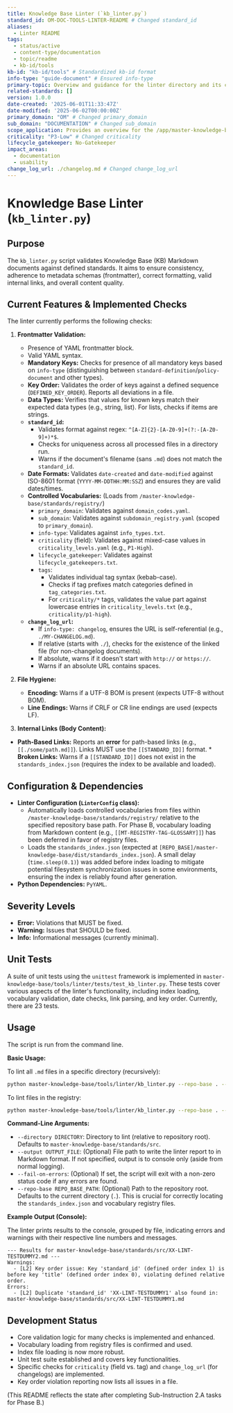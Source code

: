 ```yaml
---
title: Knowledge Base Linter (`kb_linter.py`)
standard_id: OM-DOC-TOOLS-LINTER-README # Changed standard_id
aliases:
  - Linter README
tags:
  - status/active
  - content-type/documentation
  - topic/readme
  - kb-id/tools
kb-id: "kb-id/tools" # Standardized kb-id format
info-type: "guide-document" # Ensured info-type
primary-topic: Overview and guidance for the linter directory and its contents.
related-standards: []
version: 1.0.0
date-created: '2025-06-01T11:33:47Z'
date-modified: '2025-06-02T00:00:00Z'
primary_domain: "OM" # Changed primary_domain
sub_domain: "DOCUMENTATION" # Changed sub_domain
scope_application: Provides an overview for the /app/master-knowledge-base/tools/linter directory and its script.
criticality: "P3-Low" # Changed criticality
lifecycle_gatekeeper: No-Gatekeeper
impact_areas:
  - documentation
  - usability
change_log_url: ./changelog.md # Changed change_log_url
---
```


# Knowledge Base Linter (`kb_linter.py`)

## Purpose

The `kb_linter.py` script validates Knowledge Base (KB) Markdown documents against defined standards. It aims to ensure consistency, adherence to metadata schemas (frontmatter), correct formatting, valid internal links, and overall content quality.

## Current Features & Implemented Checks

The linter currently performs the following checks:

1.  **Frontmatter Validation:**
    *   Presence of YAML frontmatter block.
    *   Valid YAML syntax.
    *   **Mandatory Keys:** Checks for presence of all mandatory keys based on `info-type` (distinguishing between `standard-definition`/`policy-document` and other types).
    *   **Key Order:** Validates the order of keys against a defined sequence (`DEFINED_KEY_ORDER`). Reports all deviations in a file.
    *   **Data Types:** Verifies that values for known keys match their expected data types (e.g., string, list). For lists, checks if items are strings.
    *   **`standard_id`:**
        *   Validates format against regex: `^[A-Z]{2}-[A-Z0-9]+(?:-[A-Z0-9]+)*$`.
        *   Checks for uniqueness across all processed files in a directory run.
        *   Warns if the document's filename (sans `.md`) does not match the `standard_id`.
    *   **Date Formats:** Validates `date-created` and `date-modified` against ISO-8601 format (`YYYY-MM-DDTHH:MM:SSZ`) and ensures they are valid dates/times.
    *   **Controlled Vocabularies:** (Loads from `/master-knowledge-base/standards/registry/`)
        *   `primary_domain`: Validates against `domain_codes.yaml`.
        *   `sub_domain`: Validates against `subdomain_registry.yaml` (scoped to `primary_domain`).
        *   `info-type`: Validates against `info_types.txt`.
        *   `criticality` (field): Validates against mixed-case values in `criticality_levels.yaml` (e.g., `P1-High`).
        *   `lifecycle_gatekeeper`: Validates against `lifecycle_gatekeepers.txt`.
        *   `tags`:
            *   Validates individual tag syntax (kebab-case).
            *   Checks if tag prefixes match categories defined in `tag_categories.txt`.
            *   For `criticality/*` tags, validates the value part against lowercase entries in `criticality_levels.txt` (e.g., `criticality/p1-high`).
    *   **`change_log_url`:**
        *   If `info-type: changelog`, ensures the URL is self-referential (e.g., `./MY-CHANGELOG.md`).
        *   If relative (starts with `./`), checks for the existence of the linked file (for non-changelog documents).
        *   If absolute, warns if it doesn't start with `http://` or `https://`.
        *   Warns if an absolute URL contains spaces.

2.  **File Hygiene:**
    *   **Encoding:** Warns if a UTF-8 BOM is present (expects UTF-8 without BOM).
    *   **Line Endings:** Warns if CRLF or CR line endings are used (expects LF).

3.  **Internal Links (Body Content):**
  *   **Path-Based Links:** Reports an **error** for path-based links (e.g., `[[./some/path.md]]`). Links MUST use the `[[STANDARD_ID]]` format.
    *   **Broken Links:** Warns if a `[[STANDARD_ID]]` does not exist in the `standards_index.json` (requires the index to be available and loaded).

## Configuration & Dependencies

*   **Linter Configuration (`LinterConfig` class):**
    *   Automatically loads controlled vocabularies from files within `/master-knowledge-base/standards/registry/` relative to the specified repository base path. For Phase B, vocabulary loading from Markdown content (e.g., `[[MT-REGISTRY-TAG-GLOSSARY]]`) has been deferred in favor of registry files.
    *   Loads the `standards_index.json` (expected at `[REPO_BASE]/master-knowledge-base/dist/standards_index.json`). A small delay (`time.sleep(0.1)`) was added before index loading to mitigate potential filesystem synchronization issues in some environments, ensuring the index is reliably found after generation.
*   **Python Dependencies:** `PyYAML`.

## Severity Levels

*   **Error:** Violations that MUST be fixed.
*   **Warning:** Issues that SHOULD be fixed.
*   **Info:** Informational messages (currently minimal).

## Unit Tests

A suite of unit tests using the `unittest` framework is implemented in `master-knowledge-base/tools/linter/tests/test_kb_linter.py`. These tests cover various aspects of the linter's functionality, including index loading, vocabulary validation, date checks, link parsing, and key order. Currently, there are 23 tests.

## Usage

The script is run from the command line.

**Basic Usage:**

To lint all `.md` files in a specific directory (recursively):
```bash
python master-knowledge-base/tools/linter/kb_linter.py --repo-base . --directory master-knowledge-base/standards/src/
```

To lint files in the registry:
```bash
python master-knowledge-base/tools/linter/kb_linter.py --repo-base . --directory master-knowledge-base/standards/registry/
```

**Command-Line Arguments:**

*   `--directory DIRECTORY`: Directory to lint (relative to repository root). Defaults to `master-knowledge-base/standards/src`.
*   `--output OUTPUT_FILE`: (Optional) File path to write the linter report to in Markdown format. If not specified, output is to console only (aside from normal logging).
*   `--fail-on-errors`: (Optional) If set, the script will exit with a non-zero status code if any errors are found.
*   `--repo-base REPO_BASE_PATH`: (Optional) Path to the repository root. Defaults to the current directory (`.`). This is crucial for correctly locating the `standards_index.json` and vocabulary registry files.

**Example Output (Console):**

The linter prints results to the console, grouped by file, indicating errors and warnings with their respective line numbers and messages.

```
--- Results for master-knowledge-base/standards/src/XX-LINT-TESTDUMMY2.md ---
Warnings:
  - [L2] Key order issue: Key 'standard_id' (defined order index 1) is before key 'title' (defined order index 0), violating defined relative order.
Errors:
  - [L2] Duplicate 'standard_id' 'XX-LINT-TESTDUMMY1' also found in: master-knowledge-base/standards/src/XX-LINT-TESTDUMMY1.md
```

## Development Status

*   Core validation logic for many checks is implemented and enhanced.
*   Vocabulary loading from registry files is confirmed and used.
*   Index file loading is now more robust.
*   Unit test suite established and covers key functionalities.
*   Specific checks for `criticality` (field vs. tag) and `change_log_url` (for changelogs) are implemented.
*   Key order violation reporting now lists all issues in a file.

(This README reflects the state after completing Sub-Instruction 2.A tasks for Phase B.)
